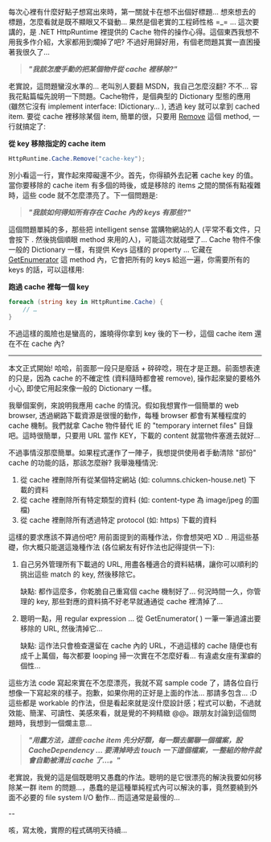每次心裡有什麼好點子想寫出來時，第一關就卡在想不出個好標題... 想來想去的標題，怎麼看就是既不顯眼又不聳動... 果然是個老實的工程師性格 =_= ...  這次要講的，是 .NET HttpRuntime 裡提供的 Cache 物件的操作心得。這個東西我想不用我多作介紹，大家都用到爛掉了吧? 不過好用歸好用，有個老問題其實一直困擾著我很久了...

> ***"我該怎麼手動的把某個物件從 cache 裡移除?"***

老實說，這問題蠻沒水準的... 老叫別人要翻 MSDN，我自己怎麼沒翻? 不不... 容我花點篇幅先說明一下問題。Cache物件，是個典型的 Dictionary 型態的應用 (雖然它沒有 implement interface: IDictionary… ), 透過 key 就可以拿到 cached item. 要從 cache 裡移除某個 item, 簡單的很，只要用 [Remove](http://msdn.microsoft.com/zh-tw/library/system.web.caching.cache.remove.aspx) 這個 method, 一行就搞定了:

**從 key 移除指定的 cache item**

```csharp
HttpRuntime.Cache.Remove("cache-key");
```

別小看這一行，實作起來障礙還不少。首先，你得額外去記著 cache key 的值。當你要移除的 cache item 有多個的時後，或是移除的 items 之間的關係有點複雜時，這些 code 就不怎麼漂亮了。下一個問題是:

> ***"我該如何得知所有存在 Cache 內的 keys 有那些?"***

這個問題單純的多，那些把 intelligent sense 當購物網站的人 (平常不看文件，只會按下 . 然後挑個順眼 method 來用的人)，可能這次就碰壁了... Cache 物件不像一般的 Dictionary 一樣，有提供 Keys 這樣的 property ... 它藏在 [GetEnumerator](http://msdn.microsoft.com/zh-tw/library/system.web.caching.cache.remove.aspx) 這 method 內，它會把所有的 keys 給巡一遍，你需要所有的 keys 的話，可以這樣用:

**跑過 cache 裡每一個 key**

```csharp
foreach (string key in HttpRuntime.Cache) { 
    // … 
}
```

不過這樣的風險也是蠻高的，誰曉得你拿到 key 後的下一秒，這個 cache item 還在不在 cache 內?

--------------------------------------------------------------

本文正式開始! 哈哈，前面那一段只是廢話 + 碎碎唸，現在才是正題。前面想表達的只是，因為 cache 的不確定性 (資料隨時都會被 remove), 操作起來變的要格外小心, 即使它用起來像一般的 Dictionary 一樣。

我舉個案例，來說明我應用 cache 的情況。假如我想實作一個簡單的 web browser, 透過網路下載資源是很慢的動作，每種 browser 都會有某種程度的 cache 機制。我們就拿 Cache 物件替代 IE 的 "temporary internet files" 目錄吧。這時很簡單，只要用 URL 當作 KEY，下載的 content 就當物件塞進去就好...

不過事情沒那麼簡單。如果程式運作了一陣子，我想提供使用者手動清除 "部份" cache 的功能的話，那該怎麼辦? 我舉幾種情況:

1. 從 cache 裡刪除所有從某個特定網站 (如: columns.chicken-house.net) 下載的資料 
2. 從 cache 裡刪除所有特定類型的資料 (如: content-type 為 image/jpeg 的圖檔) 
3. 從 cache 裡刪除所有透過特定 protocol (如: https) 下載的資料 

這樣的要求應該不算過份吧? 用前面提到的兩種作法，你會想哭吧 XD .. 用這些基礎，你大概只能選這幾種作法 (各位網友有好作法也記得提供一下):

1. 自己另外管理所有下載過的 URL, 用盡各種適合的資料結構，讓你可以順利的挑出這些 match 的 key, 然後移除它。 

   缺點: 都作這麼多，你乾脆自己重寫個 cache 機制好了... 何況時間一久，你管理的 key, 那些對應的資料搞不好老早就通通從 cache 裡清掉了... 

2. 聰明一點，用 regular expression … 從 GetEnumerator( ) 一筆一筆過濾出要移除的 URL, 然後清掉它... 

   缺點: 這作法只會檢查還留在 cache 內的 URL，不過這樣的 cache 隨便也有成千上萬個，每次都要 looping 掃一次實在不怎麼好看... 有違處女座有潔癖的個性... 

 

這些方法 code 寫起來實在不怎麼漂亮，我就不寫 sample code 了，請各位自行想像一下寫起來的樣子。抱歉，如果你用的正好是上面的作法... 那請多包含... :D   這些都是 workable 的作法，但是看起來就是沒什麼設計感；程式可以動，不過就效能、簡潔、可讀性、美感來看，就是覺的不夠精緻 @@。跟朋友討論到這個問題時，我想到一個爛主意...

> ***"用蠢方法，這些 cache item 先分好類，每一類去關聯一個檔案，設 CacheDependency … 要清掉時去 touch 一下這個檔案，一整組的物件就會自動被清出 cache 了…。"***

老實說，我覺的這是個既聰明又愚蠢的作法。聰明的是它很漂亮的解決我要如何移除某一群 item 的問題...，愚蠢的是這種單純程式內可以解決的事，竟然要繞到外面不必要的 file system I/O 動作... 而這通常是最慢的...

 

--

咳，寫太晚，實際的程式碼明天待續...